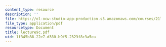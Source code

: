 ```yaml
---
content_type: resource
description: ''
file: https://ol-ocw-studio-app-production.s3.amazonaws.com/courses/21l-701-literary-interpretation-interpreting-poetry-fall-2003/1f345b8822e7d380b9f52323f8c3a5ea_lecture9c.pdf
file_type: application/pdf
resourcetype: Document
title: lecture9c.pdf
uid: 1f345b88-22e7-d380-b9f5-2323f8c3a5ea
---
```

